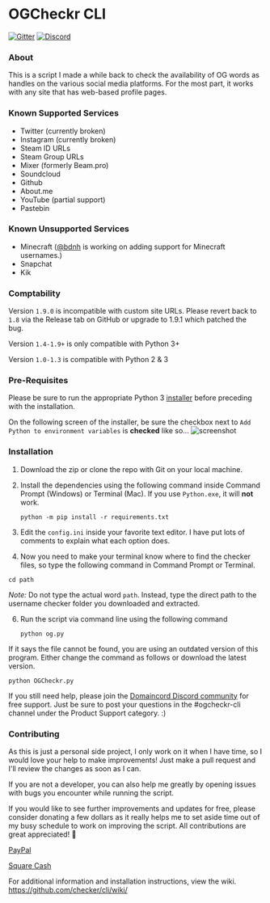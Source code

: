 # OGCheckr CLI

[![Gitter](https://badges.gitter.im/checker/cli.svg)](https://gitter.im/checker/cli?utm_source=badge&utm_medium=badge&utm_campaign=pr-badge)
[![Discord](https://img.shields.io/discord/488540747361026058?color=blueviolet&label=Discord)](https://domaincord.com/discord)

### About
This is a script I made a while back to check the availability of OG words as handles on the various social media platforms. For the most part, it works with any site that has web-based profile pages.

### Known Supported Services
- Twitter (currently broken)
- Instagram (currently broken)
- Steam ID URLs
- Steam Group URLs
- Mixer (formerly Beam.pro)
- Soundcloud
- Github
- About.me
- YouTube (partial support)
- Pastebin


### Known Unsupported Services
- Minecraft ([@bdnh](https://github.com/bdnh/) is working on adding support for Minecraft usernames.)
- Snapchat
- Kik

### Comptability
Version `1.9.0` is incompatible with custom site URLs. Please revert back to `1.8` via the Release tab on GitHub or upgrade to 1.9.1 which patched the bug.

Version `1.4-1.9+` is only compatible with Python 3+

Version `1.0-1.3` is compatible with Python 2 & 3

### Pre-Requisites
Please be sure to run the appropriate Python 3 [installer](https://www.python.org/downloads/) before preceding with the installation.

On the following screen of the installer, be sure the checkbox next to `Add Python to environment variables` is **checked** like so...
![screenshot](https://d.pr/i/JNFcQT+)

### Installation

1. Download the zip or clone the repo with Git on your local machine.

2. Install the dependencies using the following command inside Command Prompt (Windows) or Terminal (Mac). If you use `Python.exe`, it will **not** work.

    ```
    python -m pip install -r requirements.txt
    ```

4. Edit the `config.ini` inside your favorite text editor. I have put lots of comments to explain what each option does.

5. Now you need to make your terminal know where to find the checker files, so type the following command in Command Prompt or Terminal.

```
cd path
```

_Note:_ Do not type the actual word `path`. Instead, type the direct path to the username checker folder you downloaded and extracted.

6. Run the script via command line using the following command

    ```
    python og.py
    ```
If it says the file cannot be found, you are using an outdated version of this program. Either change the command as follows or download the latest version.

```
python OGCheckr.py
```

If you still need help, please join the [Domaincord Discord community](https://domaincord.com/discord) for free support. Just be sure to post your questions in the #ogcheckr-cli channel under the Product Support category. :)

### Contributing 
As this is just a personal side project, I only work on it when I have time, so I would love your help to make improvements! Just make a pull request and I'll review the changes as soon as I can. 

If you are not a developer, you can also help me greatly by opening issues with bugs you encounter while running the script.

If you would like to see further improvements and updates for free, please consider donating a few dollars as it really helps me to set aside time out of my busy schedule to work on improving the script. All contributions are great appreciated! 🙂

[PayPal](https://paypal.me/croc)

[Square Cash](https://cash.me/$croc)

For additional information and installation instructions, view the wiki.
https://github.com/checker/cli/wiki/
